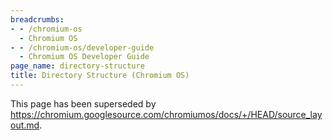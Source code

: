 ```yaml
---
breadcrumbs:
- - /chromium-os
  - Chromium OS
- - /chromium-os/developer-guide
  - Chromium OS Developer Guide
page_name: directory-structure
title: Directory Structure (Chromium OS)
---
```


This page has been superseded by
<https://chromium.googlesource.com/chromiumos/docs/+/HEAD/source_layout.md>.
